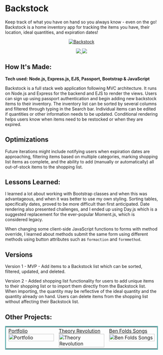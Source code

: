 # Backstock

Keep track of what you have on hand so you always know - even on the go! </br>
Backstock is a home inventory app for tracking the items you have, their location, ideal quantities, and expiration dates! 

<p align="center">
  <a href="http://backstock.app/" target="_blank">
    <img src="https://user-images.githubusercontent.com/52755177/192899177-55b7c039-5714-479c-94f5-b63f2f60234c.gif" alt="Backstock"/>
  </a>
</p>

<p align="center">
  <a href="https://github.com/katiehom/backstock5.2" target="_blank">
    <img src="https://img.shields.io/static/v1?label=|&message=REPO&color=1f1591&style=plastic&logo=github&logo-color=white"/>
  </a>  
  <a href="http://backstock.app/" target="_blank">
    <img src="https://img.shields.io/static/v1?label=|&message=WEBSITE&color=c90c64&style=plastic&logo=netlify&logo-color=white"/>
  </a>
</p>


## How It's Made:

**Tech used:** <strong>Node.js, Express.js, EJS, Passport, Bootstrap & JavaScript</strong>

Backstock is a full stack web application following MVC architecture. It runs on Node.js and Express for the backend and EJS to render the views. Users can sign up using passport authentication and begin adding new backstock items to their inventory. The inventory list can be sorted by several columns and filtered through typing in the Search bar. Individual items can be edited if quantities or other information needs to be updated. Conditional rendering helps users know when items need to be restocked or when they are expired.

## Optimizations
Future iterations might include notifying users when expiration dates are approaching, filtering items based on multiple categories, marking shopping list items as complete, and the ability to add (manually or automatically) all out-of-stock items to the shopping list.

## Lessons Learned:

I learned a lot about working with Bootstrap classes and when this was advantageous, and when it was better to use my own styling. Sorting tables, specifically dates, proved to be more difficult than first anticipated. Date rendering also presented challenges, and I ended up using Day.js which is a suggested replacement for the ever-popular Moment.js, which is considered legacy.

When changing some client-side JavaScript functions to forms with method override, I learned about methods submit the same form using different methods using button attributes such as `formaction` and `formmethod`. 

## Versions
Version 1 - MVP - Add items to a Backstock list which can be sorted, filtered, updated, and deleted.

Version 2 - Added shopping list functionality for users to add unique items to their shopping list or to import them directly from the Backstock list. When importing, the quantity may be reflective of the ideal quantity and the quantity already on hand. Users can delete items from the shopping list without affecting their Backstock list.

## Other Projects:

<table bordercolor="#66b2b2">
  
  <tr>
       <td width="33.3%" valign="top">
<a target="_blank" href="https://github.com/katiehom/katie-hom">Portfolio</a>
        <br />
        <a target="_blank" href="https://github.com/katiehom/katie-hom">
          <img src="https://user-images.githubusercontent.com/52755177/180623739-fbf4f9ef-d1e2-4cb3-8717-0f139b4af221.gif" width="100%" alt="Portfolio"/>
        </a>
    </td>
        <td width="33.3%"  style="align:center;" valign="top">
<a target="_blank" href="https://theoryrevolution.com">Theory Revolution</a>
        <br />
      <a target="_blank" href="https://theoryrevolution.com">
            <img src="https://user-images.githubusercontent.com/52755177/180623890-6179f79a-82f7-4336-bf2f-adaedaa1eb44.gif" width="100%" alt="Theory Revolution"/>
      </a>
    </td>
    <td width="33.3%" valign="top">
<a target="_blank" href="https://github.com/katiehom/ben-folds-api">Ben Folds Songs</a>
      <br />
        <a target="_blank" href="https://github.com/katiehom/ben-folds-api">
          <img src="https://user-images.githubusercontent.com/52755177/186995784-efe50111-b278-425a-ba54-aac9779028d7.gif" width="100%" alt="Ben Folds Songs"/>
        </a>
    </td>
  </tr>
</table>
